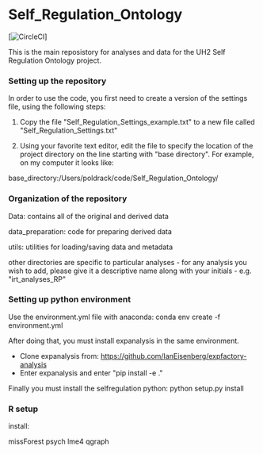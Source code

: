 # Self_Regulation_Ontology
[![CircleCI](https://circleci.com/gh/poldrack/Self_Regulation_Ontology.svg?style=svg&circle-token=c2c503d9ef106e45769fa00ca689b3b10d882c9d)]

This is the main reposistory for analyses and data for the UH2 Self Regulation Ontology project.

### Setting up the repository

In order to use the code, you first need to create a version of the settings file, using the following steps:

1. Copy the file "Self_Regulation_Settings_example.txt" to a new file called "Self_Regulation_Settings.txt"

2. Using your favorite text editor, edit the file to specify the location of the project directory on the line 
starting with "base directory".  For example, on my computer it looks like:

base_directory:/Users/poldrack/code/Self_Regulation_Ontology/


### Organization of the repository

Data: contains all of the original and derived data

data_preparation: code for preparing derived data

utils: utilities for loading/saving data and metadata

other directories are specific to particular analyses - for any analysis you wish to add, please give it a descriptive name along with your initials - e.g. "irt_analyses_RP"


### Setting up python environment

Use the environment.yml file with anaconda: conda env create -f environment.yml

After doing that, you must install expanalysis in the same environment.
- Clone expanalysis from: https://github.com/IanEisenberg/expfactory-analysis
- Enter expanalysis and enter "pip install -e ."

Finally you must install the selfregulation python: python setup.py install

### R setup
install:

missForest
psych
lme4
qgraph
